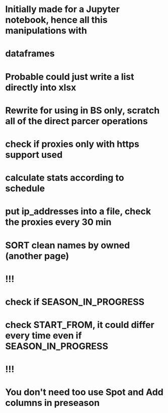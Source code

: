 # Initially made for a Jupyter notebook, hence all this manipulations with
# dataframes
# Probable could just write a list directly into xlsx

# Rewrite for using in BS only, scratch all of the direct parcer operations

# check if proxies only with https support used

# calculate stats according to schedule
# put ip_addresses into a file, check the proxies every 30 min
# SORT clean names by owned (another page)

# !!!
# check if SEASON_IN_PROGRESS
# check START_FROM, it could differ every time even if SEASON_IN_PROGRESS
# !!!

# You don't need too use Spot and Add columns in preseason
